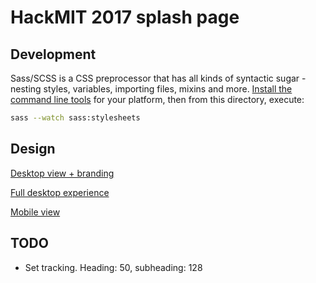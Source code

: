 # HackMIT 2017 splash page

## Development

Sass/SCSS is a CSS preprocessor that has all kinds of syntactic sugar - nesting styles, variables, importing files, mixins and more. [Install the command line tools](http://sass-lang.com/install) for your platform, then from this directory, execute:

```bash
sass --watch sass:stylesheets
```

## Design

[Desktop view + branding](https://xd.adobe.com/view/37a42ed1-e379-46cc-bc49-3d466431cfbd/)

[Full desktop experience](https://xd.adobe.com/view/43524a38-5392-4f4b-9799-357acd574b58/)

[Mobile view](https://xd.adobe.com/view/1291a362-5918-4e32-a741-0e39b2ead0e6/)

## TODO

- Set tracking. Heading: 50, subheading: 128
